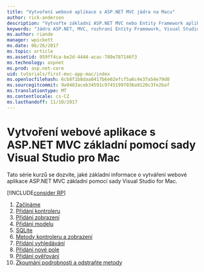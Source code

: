 ```yaml
---
title: "Vytvoření webové aplikace s ASP.NET MVC jádra na Macu"
author: rick-anderson
description: "Vytvořte základní ASP.NET MVC nebo Entity Framework aplikace pomocí sady Visual Studio pro Mac"
keywords: "Jádro ASP.NET, MVC, rozhraní Entity Framework, Visual Studio"
ms.author: riande
manager: wpickett
ms.date: 06/26/2017
ms.topic: article
ms.assetid: 959ff4ca-be2d-4444-acac-789e787146f3
ms.technology: aspnet
ms.prod: asp.net-core
uid: tutorials/first-mvc-app-mac/index
ms.openlocfilehash: 6cb8f1b8daa0417b6e02efcf5a6c4e37a54e79d0
ms.sourcegitcommit: 9a9483aceb34591c97451997036a9120c3fe2baf
ms.translationtype: MT
ms.contentlocale: cs-CZ
ms.lasthandoff: 11/10/2017
---
```

# <a name="create-a-web-app-with-aspnet-core-mvc-using-visual-studio-for-mac"></a>Vytvoření webové aplikace s ASP.NET MVC základní pomocí sady Visual Studio pro Mac

Tato série kurzů se dozvíte, jaké základní informace o vytváření webové aplikace ASP.NET MVC základní pomocí sady Visual Studio for Mac. 

[!INCLUDE[consider RP](../../includes/razor.md)]

1. [Začínáme](start-mvc.md)
1. [Přidání kontroleru](adding-controller.md)
1. [Přidání zobrazení](adding-view.md)
1. [Přidání modelu](adding-model.md)
1. [SQLite](working-with-sql.md)
1. [Metody kontroleru a zobrazení](controller-methods-views.md)
1. [Přidání vyhledávání](search.md)
1. [Přidání nové pole](new-field.md)
1. [Přidání ověřování](validation.md)
1. [Zkoumání podrobnosti a odstraňte metody](xref:tutorials/first-mvc-app/details)
